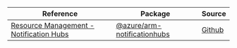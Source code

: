 | Reference | Package | Source |
|---|---|---|
|[Resource Management - Notification Hubs](arm-notificationhubs-readme)|[@azure/arm-notificationhubs](https://www.npmjs.com/package/@azure/arm-notificationhubs)|[Github](https://github.com/Azure/azure-sdk-for-js/blob/main/sdk/notificationhubs/arm-notificationhubs)|
